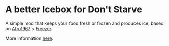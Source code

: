 # A better Icebox for Don't Starve
A simple mod that keeps your food fresh or frozen and produces ice, based on [Afro1967](http://steamcommunity.com/profiles/76561197989646930)'s [Freezer](http://steamcommunity.com/sharedfiles/filedetails/?id=183390214).

More information [here](https://sites.google.com/view/cr4shmaster/new-icebox-ds-dst).